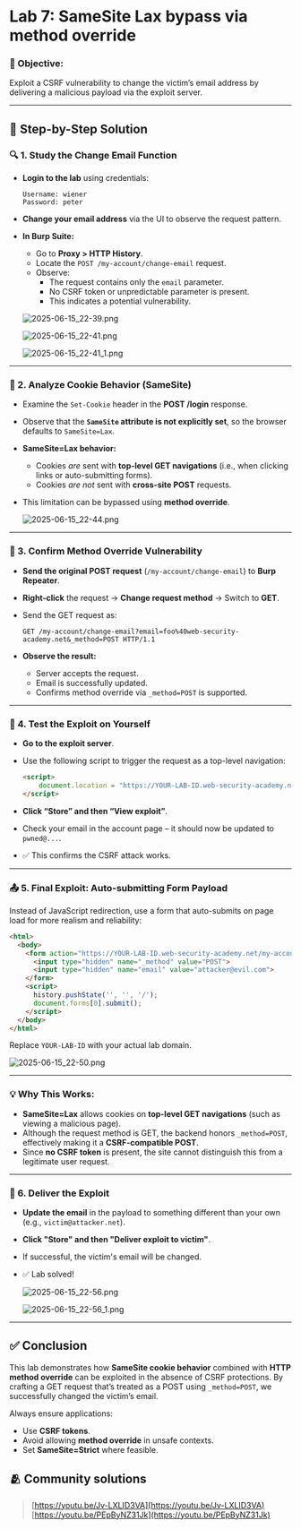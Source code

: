 # Lab 7: SameSite Lax bypass via method override

### 🎯 Objective:

Exploit a CSRF vulnerability to change the victim’s email address by delivering a malicious payload via the exploit server.

---

## 📝 Step-by-Step Solution

### 🔍 1. Study the Change Email Function

- **Login to the lab** using credentials:
    
    ```
    Username: wiener
    Password: peter
    
    ```
    
- **Change your email address** via the UI to observe the request pattern.
- **In Burp Suite:**
    - Go to **Proxy > HTTP History**.
    - Locate the `POST /my-account/change-email` request.
    - Observe:
        - The request contains only the `email` parameter.
        - No CSRF token or unpredictable parameter is present.
        - This indicates a potential vulnerability.
    
    ![2025-06-15_22-39.png](LabImg/2025-06-15_22-39.png)
    
    ![2025-06-15_22-41.png](LabImg/2025-06-15_22-41.png)
    
    ![2025-06-15_22-41_1.png](LabImg/2025-06-15_22-41_1.png)
    

---

### 🍪 2. Analyze Cookie Behavior (SameSite)

- Examine the `Set-Cookie` header in the **POST /login** response.
- Observe that the **`SameSite` attribute is not explicitly set**, so the browser defaults to `SameSite=Lax`.
- **SameSite=Lax behavior:**
    - Cookies *are* sent with **top-level GET navigations** (i.e., when clicking links or auto-submitting forms).
    - Cookies *are not* sent with **cross-site POST** requests.
- This limitation can be bypassed using **method override**.
    
    ![2025-06-15_22-44.png](LabImg/2025-06-15_22-44.png)
    

---

### 🔁 3. Confirm Method Override Vulnerability

- **Send the original POST request** (`/my-account/change-email`) to **Burp Repeater**.
- **Right-click** the request → **Change request method** → Switch to **GET**.
- Send the GET request as:
    
    ```
    GET /my-account/change-email?email=foo%40web-security-academy.net&_method=POST HTTP/1.1
    ```
    
- **Observe the result:**
    - Server accepts the request.
    - Email is successfully updated.
    - Confirms method override via `_method=POST` is supported.

---

### 🧪 4. Test the Exploit on Yourself

- **Go to the exploit server**.
- Use the following script to trigger the request as a top-level navigation:
    
    ```html
    <script>
        document.location = "https://YOUR-LAB-ID.web-security-academy.net/my-account/change-email?email=pwned@web-security-academy.net&_method=POST";
    </script>
    
    ```
    
- **Click “Store” and then “View exploit”**.
- Check your email in the account page – it should now be updated to `pwned@...`.
- ✅ This confirms the CSRF attack works.

---

### 📤 5. Final Exploit: Auto-submitting Form Payload

Instead of JavaScript redirection, use a form that auto-submits on page load for more realism and reliability:

```html
<html>
  <body>
    <form action="https://YOUR-LAB-ID.web-security-academy.net/my-account/change-email" method="GET">
      <input type="hidden" name="_method" value="POST">
      <input type="hidden" name="email" value="attacker@evil.com">
    </form>
    <script>
      history.pushState('', '', '/');
      document.forms[0].submit();
    </script>
  </body>
</html>

```

Replace `YOUR-LAB-ID` with your actual lab domain.

![2025-06-15_22-50.png](LabImg/2025-06-15_22-50.png)

---

### 💡 Why This Works:

- **SameSite=Lax** allows cookies on **top-level GET navigations** (such as viewing a malicious page).
- Although the request method is GET, the backend honors `_method=POST`, effectively making it a **CSRF-compatible POST**.
- Since **no CSRF token** is present, the site cannot distinguish this from a legitimate user request.

---

### 🧪 6. Deliver the Exploit

- **Update the email** in the payload to something different than your own (e.g., `victim@attacker.net`).
- **Click "Store" and then "Deliver exploit to victim"**.
- If successful, the victim's email will be changed.
- ✅ Lab solved!
    
    ![2025-06-15_22-56.png](LabImg/2025-06-15_22-56.png)
    
    ![2025-06-15_22-56_1.png](LabImg/2025-06-15_22-56_1.png)
    

---

## ✅ Conclusion

This lab demonstrates how **SameSite cookie behavior** combined with **HTTP method override** can be exploited in the absence of CSRF protections. By crafting a GET request that’s treated as a POST using `_method=POST`, we successfully changed the victim’s email.

Always ensure applications:

- Use **CSRF tokens**.
- Avoid allowing **method override** in unsafe contexts.
- Set **SameSite=Strict** where feasible.

## **🫂 Community solutions**

> [https://youtu.be/Jv-LXLID3VA](https://youtu.be/Jv-LXLID3VA)
[https://youtu.be/PEpByNZ31Jk](https://youtu.be/PEpByNZ31Jk)
>
